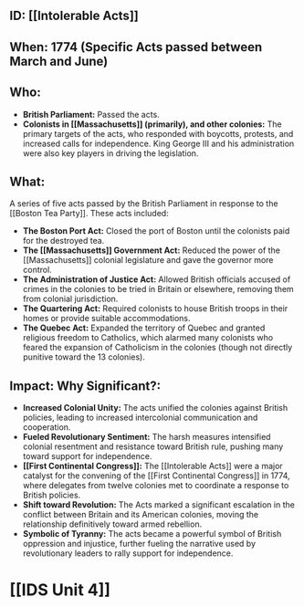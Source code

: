 ## ID: [[Intolerable Acts]] 
## When: 1774 (Specific Acts passed between March and June)

## Who:
* **British Parliament:**  Passed the acts.
* **Colonists in [[Massachusetts]] (primarily), and other colonies:**  The primary targets of the acts, who responded with boycotts, protests, and increased calls for independence.  King George III and his administration were also key players in driving the legislation.

## What:
A series of five acts passed by the British Parliament in response to the [[Boston Tea Party]].  These acts included:
* **The Boston Port Act:** Closed the port of Boston until the colonists paid for the destroyed tea.
* **The [[Massachusetts]] Government Act:** Reduced the power of the [[Massachusetts]] colonial legislature and gave the governor more control.
* **The Administration of Justice Act:** Allowed British officials accused of crimes in the colonies to be tried in Britain or elsewhere, removing them from colonial jurisdiction.
* **The Quartering Act:** Required colonists to house British troops in their homes or provide suitable accommodations.
* **The Quebec Act:** Expanded the territory of Quebec and granted religious freedom to Catholics, which alarmed many colonists who feared the expansion of Catholicism in the colonies (though not directly punitive toward the 13 colonies).


## Impact: Why Significant?:
* **Increased Colonial Unity:** The acts unified the colonies against British policies, leading to increased intercolonial communication and cooperation.
* **Fueled Revolutionary Sentiment:** The harsh measures intensified colonial resentment and resistance toward British rule, pushing many toward support for independence.
* **[[First Continental Congress]]:** The [[Intolerable Acts]] were a major catalyst for the convening of the [[First Continental Congress]] in 1774, where delegates from twelve colonies met to coordinate a response to British policies.
* **Shift toward Revolution:** The Acts marked a significant escalation in the conflict between Britain and its American colonies, moving the relationship definitively toward armed rebellion.
* **Symbolic of Tyranny:** The acts became a powerful symbol of British oppression and injustice, further fueling the narrative used by revolutionary leaders to rally support for independence.


# [[IDS Unit 4]]
